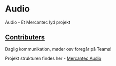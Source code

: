 # Audio
Audio - Et Mercantec lyd projekt

## [Contributers](https://github.com/Mercantec-OSS/Audio/graphs/contributors) 



Daglig kommunikation, møder osv foregår på Teams! 

Projekt strukturen findes her - [Mercantec Audio](https://github.com/orgs/Mercantec-OSS/projects/4)
